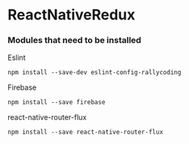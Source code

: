 # ReactNativeRedux

### Modules that need to be installed
Eslint
```
npm install --save-dev eslint-config-rallycoding
```

Firebase
```
npm install --save firebase
```

react-native-router-flux
```
npm install --save react-native-router-flux
```
